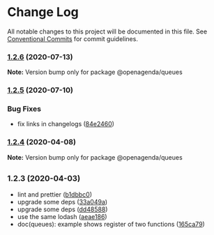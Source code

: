 # Change Log

All notable changes to this project will be documented in this file.
See [Conventional Commits](https://conventionalcommits.org) for commit guidelines.

### [1.2.6](https://bitbucket.org/openagenda/oa/branches/compare/@openagenda/queues@1.2.6..@openagenda/queues@1.2.5) (2020-07-13)

**Note:** Version bump only for package @openagenda/queues





### [1.2.5](https://bitbucket.org/openagenda/oa/branches/compare/@openagenda/queues@1.2.5..@openagenda/queues@1.2.4) (2020-07-10)


### Bug Fixes

* fix links in changelogs ([84e2460](https://bitbucket.org/openagenda/oa/commits/84e24609981f4ee3bb9e34ef52109d74abe97a62))



### [1.2.4](https://bitbucket.org/openagenda/oa/branches/compare/@openagenda/queues@1.2.4..@openagenda/queues@1.2.3) (2020-04-08)

**Note:** Version bump only for package @openagenda/queues





## <small>1.2.3 (2020-04-03)</small>

* lint and prettier ([b1dbbc0](https://bitbucket.org/openagenda/oa/commits/b1dbbc0))
* upgrade some deps ([33a049a](https://bitbucket.org/openagenda/oa/commits/33a049a))
* upgrade some deps ([dd48588](https://bitbucket.org/openagenda/oa/commits/dd48588))
* use the same lodash ([aeae186](https://bitbucket.org/openagenda/oa/commits/aeae186))
* doc(queues): example shows register of two functions ([165ca79](https://bitbucket.org/openagenda/oa/commits/165ca79))

